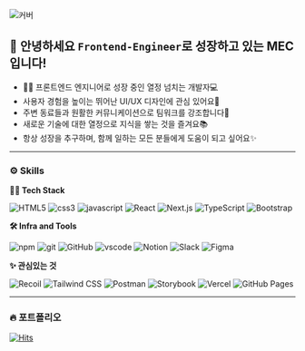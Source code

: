 <!-- Header -->

![커버](https://capsule-render.vercel.app/api?type=venom&height=200&color=gradient&text=HI%20THERE&section=header&reversal=false&textBg=false&fontAlign=50&desc=Welcome%20my%20world&descAlignY=70&animation=fadeIn)


## 👋 안녕하세요 `Frontend-Engineer`로 성장하고 있는 MEC입니다!
- 👨‍💻 프론트엔드 엔지니어로 성장 중인 열정 넘치는 개발자💻
- 사용자 경험을 높이는 뛰어난 UI/UX 디자인에 관심 있어요🌟
- 주변 동료들과 원활한 커뮤니케이션으로 팀워크를 강조합니다💬
- 새로운 기술에 대한 열정으로 지식을 쌓는 것을 즐겨요📚
- 항상 성장을 추구하며, 함께 일하는 모든 분들에게 도움이 되고 싶어요✨

---
<!-- Body -->

### ⚙️ Skills
**🧑‍💻 Tech Stack**
<!-- Oracle의 요청으로 Java 로고가 Simple Icons에서 삭제되었기에 대신 OpenJDK의 로고를 사용 -->
<!--![로고명](https://img.shields.io/badge/로고명-배경색상코드.svg?&style=for-the-badge&logo=로고명&logoColor=로고색상이름)-->
![HTML5](https://img.shields.io/badge/HTML5-E34F26.svg?&style=for-the-badge&logo=HTML5&logoColor=fff)
![css3](https://img.shields.io/badge/css3-1572B6.svg?&style=for-the-badge&logo=css3&logoColor=fff)
![javascript](https://img.shields.io/badge/javascript-F7DF1E.svg?&style=for-the-badge&logo=javascript&logoColor=black)
![React](https://img.shields.io/badge/react-61DAFB.svg?&style=for-the-badge&logo=react&logoColor=white) 
![Next.js](https://img.shields.io/badge/nextdotjs-000000.svg?&style=for-the-badge&logo=nextdotjs&logoColor=white) 
![TypeScript](https://img.shields.io/badge/typescript-3178C6.svg?&style=for-the-badge&logo=typescript&logoColor=white)
![Bootstrap](https://img.shields.io/badge/bootstrap-7952B3.svg?&style=for-the-badge&logo=bootstrap&logoColor=white) 


**🛠️ Infra and Tools**

![npm](https://img.shields.io/badge/npm-CB3837.svg?&style=for-the-badge&logo=npm&logoColor=white)
![git](https://img.shields.io/badge/git-F05032.svg?&style=for-the-badge&logo=git&logoColor=fff)
![GitHub](https://img.shields.io/badge/github-181717.svg?&style=for-the-badge&logo=github&logoColor=white) 
![vscode](https://img.shields.io/badge/vscode-007ACC.svg?&style=for-the-badge&logo=visualstudiocode&logoColor=white)
![Notion](https://img.shields.io/badge/notion-000000.svg?&style=for-the-badge&logo=notion&logoColor=white) ![Slack](https://img.shields.io/badge/slack-4A154B.svg?&style=for-the-badge&logo=slack&logoColor=white) 
![Figma](https://img.shields.io/badge/figma-F24E1E.svg?&style=for-the-badge&logo=figma&logoColor=white) 

**✨ 관심있는 것**

![Recoil](https://img.shields.io/badge/recoil-3578E5.svg?&style=for-the-badge&logo=recoil&logoColor=white) ![Tailwind CSS](https://img.shields.io/badge/tailwindcss-06B6D4.svg?&style=for-the-badge&logo=tailwindcss&logoColor=white) ![Postman](https://img.shields.io/badge/postman-FF6C37.svg?&style=for-the-badge&logo=postman&logoColor=white) ![Storybook](https://img.shields.io/badge/storybook-FF4785.svg?&style=for-the-badge&logo=storybook&logoColor=white) 
![Vercel](https://img.shields.io/badge/vercel-000000.svg?&style=for-the-badge&logo=vercel&logoColor=white) ![GitHub Pages](https://img.shields.io/badge/githubpages-222222.svg?&style=for-the-badge&logo=githubpages&logoColor=white) 

---

### 🔥 포트폴리오
<!--
|프로젝트명|맡은역할|Github 주소|스크린샷|
|---|---|---|---|
|파이널 프로젝트(제일 잘한 것)|내용|내용|내용|
|적당히 잘한 것|내용|내용|내용|
|무난한 사이드 프로젝트<br>(여행, 맛집, 쇼핑몰, 블로그 ...)|내용|내용|내용|
-->
<!--3~4개 정도 넣어놓기-->


[![Hits](https://hits.seeyoufarm.com/api/count/incr/badge.svg?url=https%3A%2F%2Fgithub.com%2FMEC43&count_bg=%23FF8FCA&title_bg=%23555555&icon=&icon_color=%23E7E7E7&title=hits&edge_flat=false)](https://hits.seeyoufarm.com)